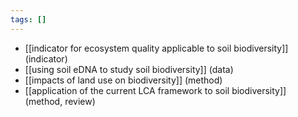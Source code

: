 ```yaml
---
tags: []
---
```

- [[indicator for ecosystem quality applicable to soil biodiversity]] (indicator)
- [[using soil eDNA to study soil biodiversity]] (data)
- [[impacts of land use on biodiversity]] (method)
- [[application of the current LCA framework to soil biodiversity]] (method, review)